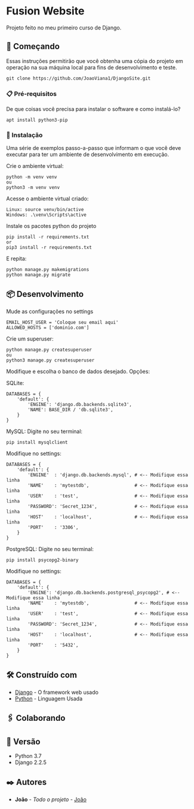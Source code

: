 # Fusion Website

Projeto feito no meu primeiro curso de Django.

## 🚀 Começando

Essas instruções permitirão que você obtenha uma cópia do projeto em operação na sua máquina local para fins de desenvolvimento e teste.

```
git clone https://github.com/JoaoViana1/DjangoSite.git
```

### 📋 Pré-requisitos

De que coisas você precisa para instalar o software e como instalá-lo?

```
apt install python3-pip
```

### 🔧 Instalação

Uma série de exemplos passo-a-passo que informam o que você deve executar para ter um ambiente de desenvolvimento em execução.

Crie o ambiente virtual:
```
python -m venv venv
ou
python3 -m venv venv
```
Acesse o ambiente virtual criado:
```
Linux: source venv/bin/active
Windows: .\venv\Scripts\active
```
Instale os pacotes python do projeto
```
pip install -r requirements.txt
or
pip3 install -r requirements.txt
```

E repita:

```
python manage.py makemigrations
python manage.py migrate
```



## 📦 Desenvolvimento

Mude as configurações no settings
```
EMAIL_HOST_USER = 'Coloque seu email aqui'
ALLOWED_HOSTS = ['dominio.com']
```

Crie um superuser:
```
python manage.py createsuperuser
ou
python3 manage.py createsuperuser
```


Modifique e escolha o banco de dados desejado. Opções:

SQLite:
```
DATABASES = {
    'default': {
        'ENGINE': 'django.db.backends.sqlite3',
        'NAME': BASE_DIR / 'db.sqlite3',
    }
}
```
MySQL:
Digite no seu terminal:
```
pip install mysqlclient
```
Modifique no settings:
```
DATABASES = {
    'default': {
        'ENGINE'  : 'django.db.backends.mysql', # <-- Modifique essa linha
        'NAME'    : 'mytestdb',                 # <-- Modifique essa linha 
        'USER'    : 'test',                     # <-- Modifique essa linha
        'PASSWORD': 'Secret_1234',              # <-- Modifique essa linha
        'HOST'    : 'localhost',                # <-- Modifique essa linha
        'PORT'    : '3306',
    }
}
```

PostgreSQL:
Digite no seu terminal:
```
pip install psycopg2-binary
```
Modifique no settings:
```
DATABASES = {
    'default': {
        'ENGINE': 'django.db.backends.postgresql_psycopg2', # <-- Modifique essa linha
        'NAME'    : 'mytestdb',                 # <-- Modifique essa linha 
        'USER'    : 'test',                     # <-- Modifique essa linha
        'PASSWORD': 'Secret_1234',              # <-- Modifique essa linha
        'HOST'    : 'localhost',                # <-- Modifique essa linha
        'PORT'    : '5432',
    }
}
```

## 🛠️ Construído com

* [Django](https://docs.djangoproject.com/en/4.0/) - O framework web usado
* [Python](https://docs.python.org/3.7/) - Linguagem Usada

## 🖇️ Colaborando

## 📌 Versão

* Python 3.7
* Django 2.2.5
## ✒️ Autores


* **João** - *Todo o projeto* - [João](https://www.linkedin.com/in/jo%C3%A3o-guilherme-viana-de-medeiros-b903251a3/)



